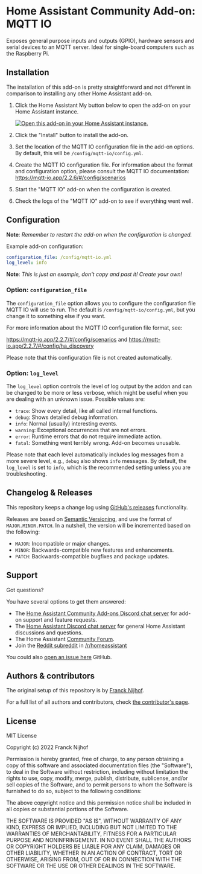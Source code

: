 # Home Assistant Community Add-on: MQTT IO

Exposes general purpose inputs and outputs (GPIO), hardware sensors and serial
devices to an MQTT server. Ideal for single-board computers such as
the Raspberry Pi.

## Installation

The installation of this add-on is pretty straightforward and not different in
comparison to installing any other Home Assistant add-on.

1. Click the Home Assistant My button below to open the add-on on your Home
   Assistant instance.

   [![Open this add-on in your Home Assistant instance.][addon-badge]][addon]

1. Click the "Install" button to install the add-on.
1. Set the location of the MQTT IO configuration file in the add-on options.
   By default, this will be `/config/mqtt-io/config.yml`.
1. Create the MQTT IO configuration file. For information about the format
   and configuration option, please consult the MQTT IO documentation:
   <https://mqtt-io.app/2.2.6/#/config/scenarios>
1. Start the "MQTT IO" add-on when the configuration is created.
1. Check the logs of the "MQTT IO" add-on to see if everything went well.

## Configuration

**Note**: _Remember to restart the add-on when the configuration is changed._

Example add-on configuration:

```yaml
configuration_file: /config/mqtt-io.yml
log_level: info
```

**Note**: _This is just an example, don't copy and past it! Create your own!_

### Option: `configuration_file`

The `configuration_file` option allows you to configure the configuration
file MQTT IO will use to run. The default is `/config/mqtt-io/config.yml`,
but you change it to something else if you want.

For more information about the MQTT IO configuration file format, see:

<https://mqtt-io.app/2.2.7/#/config/scenarios> and <https://mqtt-io.app/2.2.7/#/config/ha_discovery>

Please note that this configuration file is not created automatically.

### Option: `log_level`

The `log_level` option controls the level of log output by the addon and can
be changed to be more or less verbose, which might be useful when you are
dealing with an unknown issue. Possible values are:

- `trace`: Show every detail, like all called internal functions.
- `debug`: Shows detailed debug information.
- `info`: Normal (usually) interesting events.
- `warning`: Exceptional occurrences that are not errors.
- `error`: Runtime errors that do not require immediate action.
- `fatal`: Something went terribly wrong. Add-on becomes unusable.

Please note that each level automatically includes log messages from a
more severe level, e.g., `debug` also shows `info` messages. By default,
the `log_level` is set to `info`, which is the recommended setting unless
you are troubleshooting.

## Changelog & Releases

This repository keeps a change log using [GitHub's releases][releases]
functionality.

Releases are based on [Semantic Versioning][semver], and use the format
of `MAJOR.MINOR.PATCH`. In a nutshell, the version will be incremented
based on the following:

- `MAJOR`: Incompatible or major changes.
- `MINOR`: Backwards-compatible new features and enhancements.
- `PATCH`: Backwards-compatible bugfixes and package updates.

## Support

Got questions?

You have several options to get them answered:

- The [Home Assistant Community Add-ons Discord chat server][discord] for add-on
  support and feature requests.
- The [Home Assistant Discord chat server][discord-ha] for general Home
  Assistant discussions and questions.
- The Home Assistant [Community Forum][forum].
- Join the [Reddit subreddit][reddit] in [/r/homeassistant][reddit]

You could also [open an issue here][issue] GitHub.

## Authors & contributors

The original setup of this repository is by [Franck Nijhof][frenck].

For a full list of all authors and contributors,
check [the contributor's page][contributors].

## License

MIT License

Copyright (c) 2022 Franck Nijhof

Permission is hereby granted, free of charge, to any person obtaining a copy
of this software and associated documentation files (the "Software"), to deal
in the Software without restriction, including without limitation the rights
to use, copy, modify, merge, publish, distribute, sublicense, and/or sell
copies of the Software, and to permit persons to whom the Software is
furnished to do so, subject to the following conditions:

The above copyright notice and this permission notice shall be included in all
copies or substantial portions of the Software.

THE SOFTWARE IS PROVIDED "AS IS", WITHOUT WARRANTY OF ANY KIND, EXPRESS OR
IMPLIED, INCLUDING BUT NOT LIMITED TO THE WARRANTIES OF MERCHANTABILITY,
FITNESS FOR A PARTICULAR PURPOSE AND NONINFRINGEMENT. IN NO EVENT SHALL THE
AUTHORS OR COPYRIGHT HOLDERS BE LIABLE FOR ANY CLAIM, DAMAGES OR OTHER
LIABILITY, WHETHER IN AN ACTION OF CONTRACT, TORT OR OTHERWISE, ARISING FROM,
OUT OF OR IN CONNECTION WITH THE SOFTWARE OR THE USE OR OTHER DEALINGS IN THE
SOFTWARE.

[addon-badge]: https://my.home-assistant.io/badges/supervisor_addon.svg
[addon]: https://my.home-assistant.io/redirect/supervisor_addon/?addon=a0d7b954_mqtt_io&repository_url=https%3A%2F%2Fgithub.com%2Fhassio-addons%2Frepository
[alpine-packages]: https://pkgs.alpinelinux.org/packages
[contributors]: https://github.com/hassio-addons/addon-mqtt-io/graphs/contributors
[discord-ha]: https://discord.gg/c5DvZ4e
[discord]: https://discord.me/hassioaddons
[forum]: https://community.home-assistant.io/?u=frenck
[frenck]: https://github.com/frenck
[issue]: https://github.com/hassio-addons/addon-mqtt-io/issues
[reddit]: https://reddit.com/r/homeassistant
[releases]: https://github.com/hassio-addons/addon-mqtt-io/releases
[semver]: http://semver.org/spec/v2.0.0.htm
